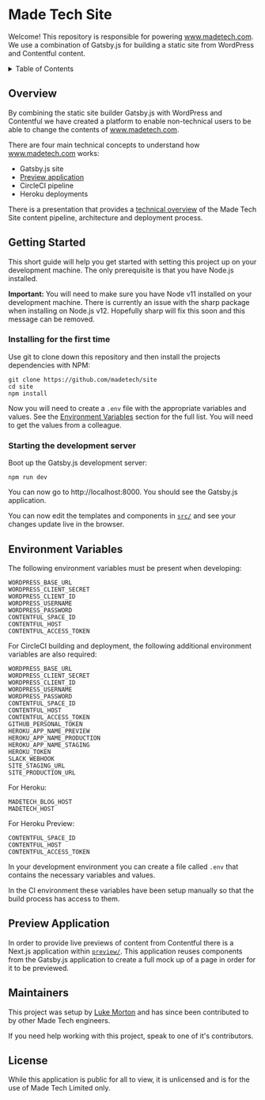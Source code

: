 # Made Tech Site

Welcome! This repository is responsible for powering www.madetech.com. We use a combination of Gatsby.js for building a static site from WordPress and Contentful content.

<details>
  <summary>Table of Contents</summary>

  - [Overview](#overview)
  - [Getting Started](#getting-started)
  - [Environment Variables](#environment-variables)
  - [Preview Application](#preview-application)
  - [Get Help from Maintainers](#maintainers)
  - [License](#license)
</details>

## Overview

By combining the static site builder Gatsby.js with WordPress and Contentful we have created a platform to enable non-technical users to be able to change the contents of www.madetech.com.

There are four main technical concepts to understand how www.madetech.com works:

- Gatsby.js site
- [Preview application](#preview-application)
- CircleCI pipeline
- Heroku deployments

There is a presentation that provides a [technical overview](https://docs.google.com/presentation/d/1gvLGlfNV3dPTr7EXeXm_Jy1wPhTjLAQfMFGNR2qtSnM/edit#slide=id.g59303a9326_0_296) of the Made Tech Site content pipeline, architecture and deployment process.

## Getting Started

This short guide will help you get started with setting this project up on your development machine. The only prerequisite is that you have Node.js installed.

**Important:** You will need to make sure you have Node v11 installed on your development machine. There is currently an issue with the sharp package when installing on Node.js v12. Hopefully sharp will fix this soon and this message can be removed.

### Installing for the first time

Use git to clone down this repository and then install the projects dependencies with NPM:

```
git clone https://github.com/madetech/site
cd site
npm install
```

Now you will need to create a `.env` file with the appropriate variables and values. See the [Environment Variables](#environment-variables) section for the full list. You will need to get the values from a colleague.

### Starting the development server

Boot up the Gatsby.js development server:

```
npm run dev
```

You can now go to http://localhost:8000. You should see the Gatsby.js application.

You can now edit the templates and components in [`src/`](src/) and see your changes update live in the browser.

## Environment Variables

The following environment variables must be present when developing:

```
WORDPRESS_BASE_URL
WORDPRESS_CLIENT_SECRET
WORDPRESS_CLIENT_ID
WORDPRESS_USERNAME
WORDPRESS_PASSWORD
CONTENTFUL_SPACE_ID
CONTENTFUL_HOST
CONTENTFUL_ACCESS_TOKEN
```

For CircleCI building and deployment, the following additional environment variables are also required:

```
WORDPRESS_BASE_URL
WORDPRESS_CLIENT_SECRET
WORDPRESS_CLIENT_ID
WORDPRESS_USERNAME
WORDPRESS_PASSWORD
CONTENTFUL_SPACE_ID
CONTENTFUL_HOST
CONTENTFUL_ACCESS_TOKEN
GITHUB_PERSONAL_TOKEN
HEROKU_APP_NAME_PREVIEW
HEROKU_APP_NAME_PRODUCTION
HEROKU_APP_NAME_STAGING
HEROKU_TOKEN
SLACK_WEBHOOK
SITE_STAGING_URL
SITE_PRODUCTION_URL
```

For Heroku:

```
MADETECH_BLOG_HOST
MADETECH_HOST
```

For Heroku Preview:

```
CONTENTFUL_SPACE_ID
CONTENTFUL_HOST
CONTENTFUL_ACCESS_TOKEN
```

In your development environment you can create a file called `.env` that contains the necessary variables and values.

In the CI environment these variables have been setup manually so that the build process has access to them.

## Preview Application

In order to provide live previews of content from Contentful there is a Next.js application within [`preview/`](preview/). This application reuses components from the Gatsby.js application to create a full mock up of a page in order for it to be previewed.

## Maintainers

This project was setup by [Luke Morton](luke@madetech.com) and has since been contributed to by other Made Tech engineers.

If you need help working with this project, speak to one of it's contributors.

## License

While this application is public for all to view, it is unlicensed and is for the use of Made Tech Limited only.

